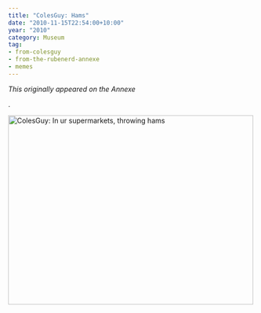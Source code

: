 ```yaml
---
title: "ColesGuy: Hams"
date: "2010-11-15T22:54:00+10:00"
year: "2010"
category: Museum
tag:
- from-colesguy
- from-the-rubenerd-annexe
- memes
---
```

<p style="font-style:italic">This originally appeared on the Annexe</p>.

<p><img src="https://rubenerd.com/files/2010/colesguy-hams.jpg" alt="ColesGuy: In ur supermarkets, throwing hams" style="width:500px; height:385px" /></p>

